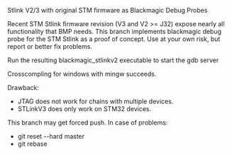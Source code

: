 Stlink V2/3 with original STM firmware as Blackmagic Debug Probes

Recent STM Stlink firmware revision (V3 and V2 >= J32) expose nearly all
functionality that BMP needs. This branch implements blackmagic debug probe
for the STM Stlink as a proof of concept.
Use at your own risk, but report or better fix problems.

Run the resulting blackmagic_stlinkv2 executable to start the gdb server

Crosscompling for windows with mingw succeeds.

Drawback:
- JTAG does not work for chains with multiple devices.
- STLinkV3 does only work on STM32 devices.

This branch may get forced push. In case of problems:
- git reset --hard master
- git rebase
